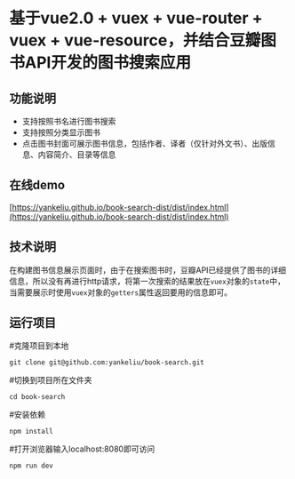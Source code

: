 # 基于vue2.0 + vuex + vue-router + vuex + vue-resource，并结合豆瓣图书API开发的图书搜索应用

## 功能说明
-  支持按照书名进行图书搜索
- 支持按照分类显示图书
- 点击图书封面可展示图书信息，包括作者、译者（仅针对外文书）、出版信息、内容简介、目录等信息

## 在线demo
[https://yankeliu.github.io/book-search-dist/dist/index.html](https://yankeliu.github.io/book-search-dist/dist/index.html)

## 技术说明
在构建图书信息展示页面时，由于在搜索图书时，豆瓣API已经提供了图书的详细信息，所以没有再进行http请求，将第一次搜索的结果放在`vuex`对象的`state`中，当需要展示时使用`vuex`对象的`getters`属性返回要用的信息即可。

## 运行项目

\#克隆项目到本地

`git clone git@github.com:yankeliu/book-search.git`

\#切换到项目所在文件夹

`cd book-search`

\#安装依赖

`npm install`

\#打开浏览器输入localhost:8080即可访问

`npm run dev`
